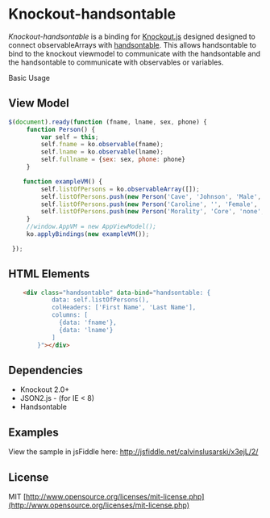 Knockout-handsontable
=====================

*Knockout-handsontable* is a binding for [Knockout.js](http://knockoutjs.com/) designed  designed to connect observableArrays with [handsontable](https://github.com/warpech/jquery-handsontable).  This allows handsontable to bind to the knockout viewmodel to communicate with the handsontable and the handsontable to communicate with observables or variables.

Basic Usage


View Model
-----------
```js
$(document).ready(function (fname, lname, sex, phone) {
     function Person() {
         var self = this;
         self.fname = ko.observable(fname);
         self.lname = ko.observable(lname);
         self.fullname = {sex: sex, phone: phone}
     }

    function exampleVM() {
         self.listOfPersons = ko.observableArray([]);
         self.listOfPersons.push(new Person('Cave', 'Johnson', 'Male', '555-5555'));
         self.listOfPersons.push(new Person('Caroline', '', 'Female', '652-4556'));
         self.listOfPersons.push(new Person('Morality', 'Core', 'none', '555-5555'));
     }
     //window.AppVM = new AppViewModel();
     ko.applyBindings(new exampleVM());

 });

```

HTML Elements
-----------
```html
    <div class="handsontable" data-bind="handsontable: {
            data: self.listOfPersons(),
            colHeaders: ['First Name', 'Last Name'],
            columns: [
              {data: 'fname'},
              {data: 'lname'}
            ]
        }"></div>
```


Dependencies
------------
* Knockout 2.0+
* JSON2.js - (for IE < 8)
* Handsontable


Examples
--------

View the sample in jsFiddle here: <http://jsfiddle.net/calvinslusarski/x3ejL/2/>

License
-------
MIT [http://www.opensource.org/licenses/mit-license.php](http://www.opensource.org/licenses/mit-license.php)
